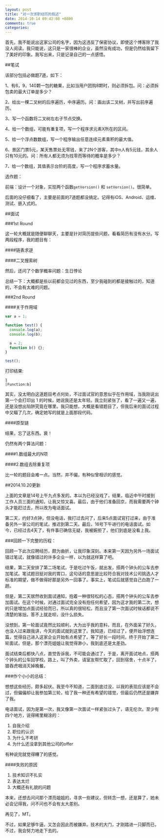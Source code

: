 ```yaml
---
layout: post
title: "对一次求职经历的叙述"
date: 2014-10-14 09:42:08 +0800
comments: true
categories: 
---
```


首先，我不能说出这家公司的名字，因为这违反了保密协议，即使这个博客除了我没人阅读。我只能说，这只是一家很棒的企业，虽然没有成功，但是仍然给我留下了美好的印象。我写出来，只是记录自己的一点感悟。

##笔试

该部分包括必做题7道，如下：

<!-- more -->

1、有6，9，140颗一包的糖果，比如当用户团购8颗时，则必须拆包。问：必须拆包卖的最大订单是多少？

2、给出一棵二叉树的后序遍历，中序遍历。问：画出该二叉树，并写出前序遍历。

3、写一个函数将二叉树左右子节点交换。

4、给一个数组，可能有重复项，写一个程序求元素X所在的区间。

5、给一个浮点数数组，写一个程序输出任意连续元素乘积的最大值。

6、景区门票5元，某天售票处无零钱，来了2N个游客，其中n人有5元钱，其余人只有10元的。问：所有人都无须为找零而等待的概率是多少？

7、给一个数组，其值表示台阶的高度，写一个程序求蓄水量。

选作题：

前端：设计一个对象，实现两个函数`getVersion()` 和 `setVersion()`。很简单。

后面的没仔细看了，主要是前面的7道题都没搞定。记得有iOS、Android、运维、测试、嵌入式的。

##面试

###1st Round

这一轮大概就是随便聊聊天，主要是针对简历提些问题，看看简历有没有水分。写两段程序，我的题目有：

####链表求逆

####二叉搜索树

然后，还问了个数学概率问题：生日悖论

总结一下：大概都是些以前都会见过的东西，至少我碰到的都是接触过的，知道的，不会有太难的问题。

###2nd Round

####关于作用域

```javascript
var a = 1;

function test() {
  console.log(a);
  console.log(b);

  a = 2;
  function b() {};
}

test();
```

打印结果:

    1
    [Function:b]

其实，没太明白这道题目考点何处，不过面试官的意思似乎在作用域，当我刚说出第一个会打印出 1 的时候，她说我还是太年轻。我立刻紧张了，看了一遍又一遍，还是没想出陷阱究竟在哪里。我只能想，大概是看错题目了，但我后来的面试过程中又瞄了几次，确定她写的就是上面那段代码。

####原型链

结果，忘了这东西。衰！


仍然有两个算法问题：

####1.数组最大的N项

####2.数组去除重复项

比一轮的题目会难一点。当然，并不偏，有种似曾相识的感觉。


##2014.10.20更新

上面的文章是14号上午九点多发的。本以为已经没戏了，结果，临近中午时接到工作人员三面的通知，让我又惊又喜。最后，由于他们准备回京，而我需要两个钟头才能赶过去，所以改为电话面试。

第二天，约好3点钟，但没电话，我打过去问了，后来5点面试官打过来，由于准备另外一家公司的笔试，推迟到第二天。最后，16号下午进行的电话面试。如今，已经过去4天了，有件事已确信无疑，我被婉拒了，他们到底是没看上我。

###回顾一下完整的历程：

回顾一下此次应聘经历，颇为曲折，让我印象深刻。本来第一天因为另外一场面试错过笔试，就像错过的许多企业一样，以为就这样算了吧。

结果，第二天安排了第二场笔试，于是吃过午饭，就出发，搭两个钟头的公车去参加笔试。笔试题目挺对我的胃口，这句话的意思是比较符合我对技术公司挑选人才标准的期望，做不做得好那是另外一回事了。事实上，笔试后就感觉自己白跑了一趟。

但是，第二天居然收到面试通知，抱着一种很轻松的心态，搭两个钟头的公车去参加面试。在这个时候，对通过面试完全没有抱任何希望，因为这才我的第二次，想的只是增加点面试经验而已，所以真的很轻松，而且没了第一次面试时候话都说不清楚的笨拙，答不上就走呗，没什么损失。

没想到，第一轮面试竟然比较顺利，大为出乎我的意料，而且，在外面呆了好久，也没人过来跟我讲，今天的面试就到这里了。我知道，已经过了，便开始浮想连篇，觉得自己进入这家企业开始有点希望了。等了好长一段时间，终于开始了第二轮面试，但是，那个漂亮姐姐让我觉得渺小，我到底还是太差劲。


面试结束后都快八点，直觉告诉我，不可能会通过了，于是，离开面试地点，搭两个钟头的公车回学校。路上，叫了外卖，请室友帮忙取了，回到宿舍，十点半了，狼吞虎咽消灭掉晚餐。


###作个小小的总结：

想想这些经历，颇多起伏。我至今不知道，二面到底过没，以我的表现应该是不会过，但偏偏却让我参加第三轮，给了我一种还有希望的错觉，但最后仍然还是嫌弃了我。


电话面试，因为是第一次，我又像第一次面试一样紧张过头了，语无伦次。至少有四个地方，说得稀里糊涂的：

1. 自我介绍
2. 职位的认识
3. 为什么不考研
4. 为什么还没拿到其他公司的offer

有种说完就觉得糟了的感觉。

####失败的原因

1. 技术知识不扎实
2. 表达太烂
3. 大概还有礼貌的问题

本来，还想去问问那个漂亮姐姐的，寻求一些建议，但转念一想，还是算了，她未必会记得我，问不问也不会有太大差别。

再见了，MT。

不过，如果足够牛逼，又怎会因此而被嫌弃。技术的大门，才刚踏进一只脚而已，不过，我会努力地走下去的。

